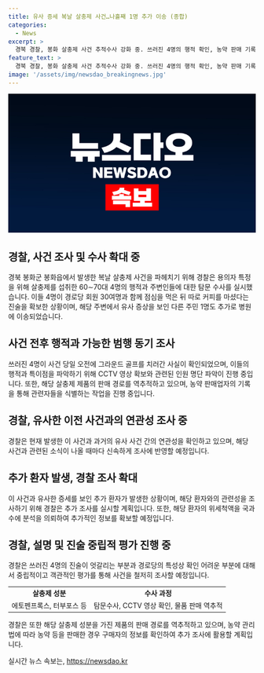 ```yaml
---
title: 유사 증세 복날 살충제 사건…나흘째 1명 추가 이송 (종합)
categories:
  - News
excerpt: >
  경북 경찰, 봉화 살충제 사건 추적수사 강화 중. 쓰러진 4명의 행적 확인, 농약 판매 기록 수사. 커피 마신 경로당 회원 증언 파악도 중요. 추가 환자 발생, 위세척액 확인 계획. 사건 발생 전후 행적 및 살충제 제품 경로 역추적. 경찰, 가능성 열어둬 원한 범죄 가능성도 배제 않는다고 밝힘. 그라운드 골프 → 식당 → 경로당 사건 당일 행적 조사 중.
feature_text: >
  경북 경찰, 봉화 살충제 사건 추적수사 강화 중. 쓰러진 4명의 행적 확인, 농약 판매 기록 수사. 커피 마신 경로당 회원 증언 파악도 중요. 추가 환자 발생, 위세척액 확인 계획. 사건 발생 전후 행적 및 살충제 제품 경로 역추적. 경찰, 가능성 열어둬 원한 범죄 가능성도 배제 않는다고 밝힘. 그라운드 골프 → 식당 → 경로당 사건 당일 행적 조사 중.
image: '/assets/img/newsdao_breakingnews.jpg'
---
```


<p><img src="/assets/img/newsdao_breakingnews.jpg" alt="firstkoreanews 속보" /></p>

<h2 data-ke-size="size26">경찰, 사건 조사 및 수사 확대 중</h2>

<p data-ke-size="size16">경북 봉화군 봉화읍에서 발생한 복날 살충제 사건을 파헤치기 위해 경찰은 용의자 특정을 위해 살충제를 섭취한 60∼70대 4명의 행적과 주변인들에 대한 탐문 수사를 실시했습니다. 이들 4명이 경로당 회원 30여명과 함께 점심을 먹은 뒤 따로 커피를 마셨다는 진술을 확보한 상황이며, 해당 주변에서 유사 증상을 보인 다른 주민 1명도 추가로 병원에 이송되었습니다.</p>

<h2 data-ke-size="size26">사건 전후 행적과 가능한 범행 동기 조사</h2>

<p data-ke-size="size16">쓰러진 4명이 사건 당일 오전에 그라운드 골프를 치러간 사실이 확인되었으며, 이들의 행적과 특이점을 파악하기 위해 CCTV 영상 확보와 관련된 인원 명단 파악이 진행 중입니다. 또한, 해당 살충제 제품의 판매 경로를 역추적하고 있으며, 농약 판매업자의 기록을 통해 관련자들을 식별하는 작업을 진행 중입니다.</p>

<h2 data-ke-size="size26">경찰, 유사한 이전 사건과의 연관성 조사 중</h2>

<p data-ke-size="size16">경찰은 현재 발생한 이 사건과 과거의 유사 사건 간의 연관성을 확인하고 있으며, 해당 사건과 관련된 소식이 나올 때마다 신속하게 조사에 반영할 예정입니다.</p>

<h2 data-ke-size="size26">추가 환자 발생, 경찰 조사 확대</h2>

<p data-ke-size="size16">이 사건과 유사한 증세를 보인 추가 환자가 발생한 상황이며, 해당 환자와의 관련성을 조사하기 위해 경찰은 추가 조사를 실시할 계획입니다. 또한, 해당 환자의 위세척액을 국과수에 분석을 의뢰하여 추가적인 정보를 확보할 예정입니다.</p>

<h2 data-ke-size="size26">경찰, 설명 및 진술 중립적 평가 진행 중</h2>

<p data-ke-size="size16">경찰은 쓰러진 4명의 진술이 엇갈리는 부분과 경로당의 특성상 확인 어려운 부분에 대해서 중립적이고 객관적인 평가를 통해 사건을 철저히 조사할 예정입니다.</p>

<table>
  <tr>
    <td style="text-align: center; height: 17px;"><b>살충제 성분</b></td>
    <td style="text-align: center; height: 17px;"><b>수사 과정</b></td>
  </tr>
  <tr>
    <td style="text-align: center; height: 17px;">에토펜프록스, 터부포스 등</td>
    <td style="text-align: center; height: 17px;">탐문수사, CCTV 영상 확인, 물품 판매 역추적</td>
  </tr>
</table>

<p data-ke-size="size16">경찰은 또한 해당 살충제 성분을 가진 제품의 판매 경로를 역추적하고 있으며, 농약 관리법에 따라 농약 등을 판매한 경우 구매자의 정보를 확인하여 추가 조사에 활용할 계획입니다.</p>
실시간 뉴스 속보는, <a href="https://newsdao.kr" rel="dofollow">https://newsdao.kr</a>


